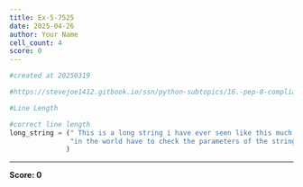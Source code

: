 ```yaml
---
title: Ex-5-7525
date: 2025-04-26
author: Your Name
cell_count: 4
score: 0
---
```


```python
#created at 20250319
```


```python
#https://stevejoe1412.gitbook.io/ssn/python-subtopics/16.-pep-8-compliance
```


```python
#Line Length
```


```python
#correct line length
long_string = (" This is a long string i have ever seen like this much nice statement over "
               "in the world have to check the parameters of the string"
              )
```


---
**Score: 0**